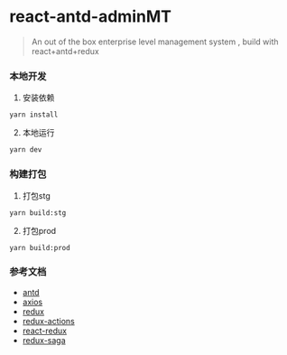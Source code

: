 # react-antd-adminMT

> An out of the box enterprise level management system , build with react+antd+redux

### 本地开发

1. 安装依赖

```yarn install```

2. 本地运行

```yarn dev```

### 构建打包

1. 打包stg

```yarn build:stg```

2. 打包prod

```yarn build:prod```

### 参考文档

- [antd](https://ant.design/docs/react/introduce-cn)
- [axios](https://github.com/axios/axios)
- [redux](https://www.redux.org.cn/)
- [redux-actions](https://redux-actions.js.org/)
- [react-redux](https://react-redux.js.org/introduction/getting-started)
- [redux-saga](https://redux-saga.js.org/docs/introduction/GettingStarted)